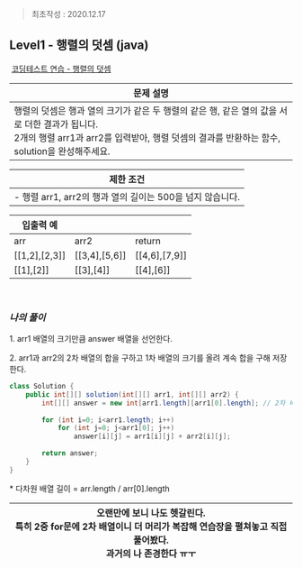 > 최초작성 : 2020.12.17

## **Level1 - 행렬의 덧셈 (java)**

 [코딩테스트 연습 - 행렬의 덧셈](https://programmers.co.kr/learn/courses/30/lessons/12950)

| **문제 설명** |
| --- |
| 행렬의 덧셈은 행과 열의 크기가 같은 두 행렬의 같은 행, 같은 열의 값을 서로 더한 결과가 됩니다.<br>2개의 행렬 arr1과 arr2를 입력받아, 행렬 덧셈의 결과를 반환하는 함수, solution을 완성해주세요. |

| **제한 조건** |
| --- |
|   -   행렬 arr1, arr2의 행과 열의 길이는 500을 넘지 않습니다.   |

| **​입출력 예**    |  |  |
| --- | --- | --- |
| arr | arr2 | return |
| \[\[1,2\],\[2,3\]\] | \[\[3,4\],\[5,6\]\] | \[\[4,6\],\[7,9\]\] |
| \[\[1\],\[2\]\] | \[\[3\],\[4\]\] | \[\[4\],\[6\]\] |

​

### _**나의 풀이**_

1\. arr1 배열의 크기만큼 answer 배열을 선언한다.

2\. arr1과 arr2의 2차 배열의 합을 구하고 1차 배열의 크기를 올려 계속 합을 구해 저장한다.

```java
class Solution {
	public int[][] solution(int[][] arr1, int[][] arr2) {
		int[][] answer = new int[arr1.length][arr1[0].length]; // 2차 배열 크기 구하기
		
		for (int i=0; i<arr1.length; i++)
			for (int j=0; j<arr1[0]; j++)
				answer[i][j] = arr1[i][j] + arr2[i][j];
				
		return answer;
	}
}
```

\* 다차원 배열 길이 = arr.length / arr\[0\].length

<center>

| 오랜만에 보니 나도 헷갈린다.<br>특히 2중 for문에 2차 배열이니 더 머리가 복잡해 연습장을 펼쳐놓고 직접 풀어봤다.<br>과거의 나 존경한다 ㅠㅜ |
| :---: |

</center>